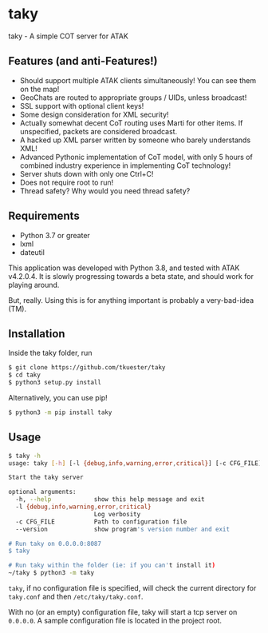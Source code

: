 # taky

taky - A simple COT server for ATAK

## Features (and anti-Features!)

 * Should support multiple ATAK clients simultaneously! You can see them on the
   map!
 * GeoChats are routed to appropriate groups / UIDs, unless broadcast!
 * SSL support with optional client keys!
 * Some design consideration for XML security!
 * Actually somewhat decent CoT routing uses Marti for other items. If
   unspecified, packets are considered broadcast.
 * A hacked up XML parser written by someone who barely understands XML!
 * Advanced Pythonic implementation of CoT model, with only 5 hours of combined
   industry experience in implementing CoT technology!
 * Server shuts down with only one Ctrl+C!
 * Does not require root to run!
 * Thread safety? Why would you need thread safety?

## Requirements

 * Python 3.7 or greater
 * lxml
 * dateutil

This application was developed with Python 3.8, and tested with ATAK v4.2.0.4.
It is slowly progressing towards a beta state, and should work for playing
around.

But, really. Using this is for anything important is probably a very-bad-idea (TM).

## Installation

Inside the taky folder, run

```bash
$ git clone https://github.com/tkuester/taky
$ cd taky
$ python3 setup.py install
```

Alternatively, you can use pip!

```bash
$ python3 -m pip install taky
```

## Usage

```bash
$ taky -h
usage: taky [-h] [-l {debug,info,warning,error,critical}] [-c CFG_FILE] [--version]

Start the taky server

optional arguments:
  -h, --help            show this help message and exit
  -l {debug,info,warning,error,critical}
                        Log verbosity
  -c CFG_FILE           Path to configuration file
  --version             show program's version number and exit

# Run taky on 0.0.0.0:8087
$ taky

# Run taky within the folder (ie: if you can't install it)
~/taky $ python3 -m taky
```

`taky`, if no configuration file is specified, will check the current directory
for `taky.conf` and then `/etc/taky/taky.conf`.

With no (or an empty) configuration file, taky will start a tcp server on
`0.0.0.0`. A sample configuration file is located in the project root.

